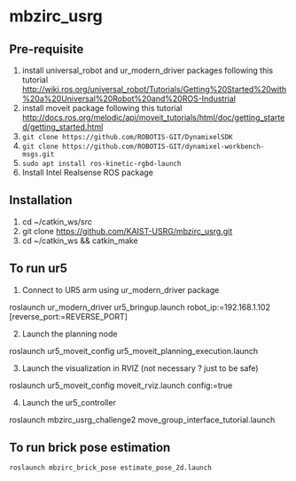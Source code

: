 # mbzirc_usrg
## Pre-requisite
1. install universal_robot and ur_modern_driver packages following this tutorial http://wiki.ros.org/universal_robot/Tutorials/Getting%20Started%20with%20a%20Universal%20Robot%20and%20ROS-Industrial
2. install moveit package  following this tutorial http://docs.ros.org/melodic/api/moveit_tutorials/html/doc/getting_started/getting_started.html
3. `git clone https://github.com/ROBOTIS-GIT/DynamixelSDK`
4. `git clone https://github.com/ROBOTIS-GIT/dynamixel-workbench-msgs.git`
5. `sudo apt install ros-kinetic-rgbd-launch`
6. Install Intel Realsense ROS package

## Installation
1. cd ~/catkin_ws/src
2. git clone https://github.com/KAIST-USRG/mbzirc_usrg.git
3. cd ~/catkin_ws && catkin_make

## To run ur5
1. Connect to UR5 arm using ur_modern_driver package

roslaunch ur_modern_driver ur5_bringup.launch robot_ip:=192.168.1.102 [reverse_port:=REVERSE_PORT]

2. Launch the planning node

roslaunch ur5_moveit_config ur5_moveit_planning_execution.launch

3. Launch the visualization in RVIZ (not necessary ? just to be safe)

roslaunch ur5_moveit_config moveit_rviz.launch config:=true

4. Launch the ur5_controller

roslaunch mbzirc_usrg_challenge2 move_group_interface_tutorial.launch

## To run brick pose estimation
`roslaunch mbzirc_brick_pose estimate_pose_2d.launch`
